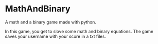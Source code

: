 # MathAndBinary
A math and a binary game made with python.

In this game, you get to slove some math and binary equations. The game saves your username with your score in a txt files.
